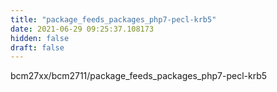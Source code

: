 ```yaml
---
title: "package_feeds_packages_php7-pecl-krb5"
date: 2021-06-29 09:25:37.108173
hidden: false
draft: false
---
```


bcm27xx/bcm2711/package_feeds_packages_php7-pecl-krb5

